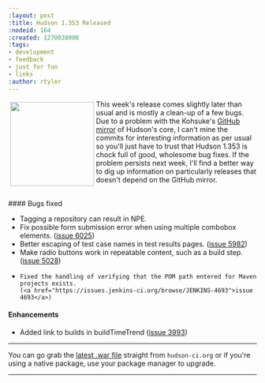 ```yaml
---
:layout: post
:title: Hudson 1.353 Released
:nodeid: 164
:created: 1270038000
:tags:
- development
- feedback
- just for fun
- links
:author: rtyler
---
```

<img src="https://web.archive.org/web/*/https://agentdero.cachefly.net/continuousblog/hudson_soap.jpg" align="left" width="170" hspace="4" vspace="4"/> This week's release comes slightly later than usual and is mostly a clean-up of a few bugs. Due to a problem with the Kohsuke's [GitHub mirror](https://github.com/kohsuke/hudson) of Hudson's core, I can't mine the commits for interesting information as per usual so you'll just have to trust that Hudson 1.353 is chock full of good, wholesome bug fixes. If the problem persists next week, I'll find a better way to dig up information on particularly releases that doesn't depend on the GitHub mirror.


<br clear="all"/>
#### Bugs fixed
<ul class=image>
  <li class=bug>
    Tagging a repository can result in NPE. 
  <li class=bug>
    Fix possible form submission error when using multiple combobox elements.
    (<a href="https://issues.jenkins-ci.org/browse/JENKINS-6025">issue 6025</a>)
  <li class=bug>
    Better escaping of test case names in test results pages.
    (<a href="https://issues.jenkins-ci.org/browse/JENKINS-5982">issue 5982</a>)
  <li class=bug>
    Make radio buttons work in repeatable content, such as a build step.
    (<a href="https://issues.jenkins-ci.org/browse/JENKINS-5028">issue 5028</a>)
  <li class=bug>

    Fixed the handling of verifying that the POM path entered for Maven projects exists.
    (<a href="https://issues.jenkins-ci.org/browse/JENKINS-4693">issue 4693</a>)
</ul>

#### Enhancements
<ul>
  <li class=rfe>
    Added link to builds in buildTimeTrend
    (<a href="https://issues.jenkins-ci.org/browse/JENKINS-3993">issue 3993</a>)
</ul>


----

You can go grab the [latest .war file](http://mirrors.jenkins.io/war-stable/latest/jenkins.war) straight from `hudson-ci.org` or if you're using a native package, use your package manager to upgrade.

----
